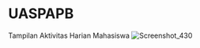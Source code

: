 # UASPAPB
Tampilan Aktivitas Harian Mahasiswa
![Screenshot_430](https://github.com/rizkaziz/UASPAPB/assets/61941653/bdb99637-4979-4f94-b5f8-56fe3a991b04)
